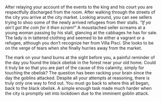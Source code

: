 After relaying your account of the events to the king and his court you are respectfully discharged from the room. After walking through the streets of the city you arrive at the city market. Looking around, you can see sellers trying to shoo some of the newly arrived refugees from their stalls. _“If ya ain’t got the coin for it then scram!”_ A moustached seller screams at a young woman passing by his stall, glancing at the cabbages he has for sale. The lady is in tattered clothing and seemed to be either a vagrant or a refugee, although you don’t recognize her from Villa Pisci. She looks to be on the verge of tears when she finally hurries away from the market.

The mark on your hand burns at the sight before you, a painful reminder of the day you found the black obelisk in the forest near your old home. Could it truly be so that you are part of the cause of this calamity, simply for touching the obelisk? The question has been racking your brain since the day the goblins attacked. Despite all your attempts at reasoning, there is truly only one way to find out. You must go back to where this all began, back to the black obelisk. A simple enough task made much harder when the city is promptly set into lockdown due to the imminent goblin attack.
